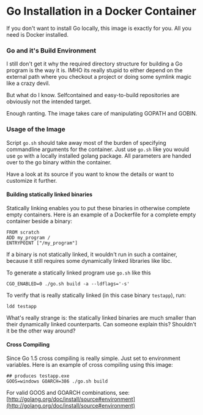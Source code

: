 # Go Installation in a Docker Container

If you don't want to install Go locally, this image is exactly for you. All you need is Docker installed.

### Go and it's Build Environment

I still don't get it why the required directory structure for building a Go program is the way it is. IMHO its really stupid to either depend on the external path where you checkout a project or doing some symlink magic like a crazy devil.

But what do I know. Selfcontained and easy-to-build repositories are obviously not the intended target.

Enough ranting. The image takes care of manipulating GOPATH and GOBIN.

### Usage of the Image

Script `go.sh` should take away most of the burden of specifying commandline arguments for the container. Just use `go.sh` like you would use `go` with a locally installed golang package. All parameters are handed over to the go binary within the container. 

Have a look at its source if you want to know the details or want to customize it further.

#### Building statically linked binaries

Statically linking enables you to put these binaries in otherwise complete empty containers. Here is an example of a Dockerfile for a complete empty container beside a binary:

```
FROM scratch
ADD my_program /
ENTRYPOINT ["/my_program"]
```

If a binary is not statically linked, it wouldn't run in such a container, because it still requires some dynamically linked libraries like libc.

To generate a statically linked program use `go.sh` like this

```
CGO_ENABLED=0 ./go.sh build -a --ldflags='-s'
```

To verify that is really statically linked (in this case binary `testapp`), run:

```
ldd testapp
```

What's really strange is: the statically linked binaries are much smaller than their dynamically linked counterparts. Can someone explain this? Shouldn't it be the other way around?


#### Cross Compiling

Since Go 1.5 cross compiling is really simple. Just set to environment variables. Here is an example of cross compiling using this image:

```
## produces testapp.exe
GOOS=windows GOARCH=386 ./go.sh build
```

For valid GOOS and GOARCH combinations, see: [http://golang.org/doc/install/source#environment](http://golang.org/doc/install/source#environment)

